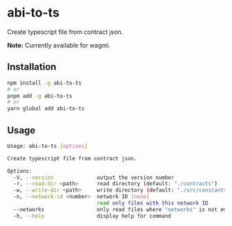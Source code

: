 # abi-to-ts

Create typescript file from contract json.

**Note:** Currently available for wagmi.

## Installation

```bash
npm install -g abi-to-ts
# or
pnpm add -g abi-to-ts
# or
yarn global add abi-to-ts
```

## Usage

```sh
Usage: abi-to-ts [options]

Create typescript file from contract json.

Options:
  -V, --version              output the version number
  -r, --read-dir <path>      read directory (default: "./contracts")
  -w, --write-dir <path>     write directory (default: "./src/constants/contracts")
  -n, --network-id <number>  network ID [none]
                             read only files with this network ID
  --networks                 only read files where "networks" is not empty
  -h, --help                 display help for command
```

